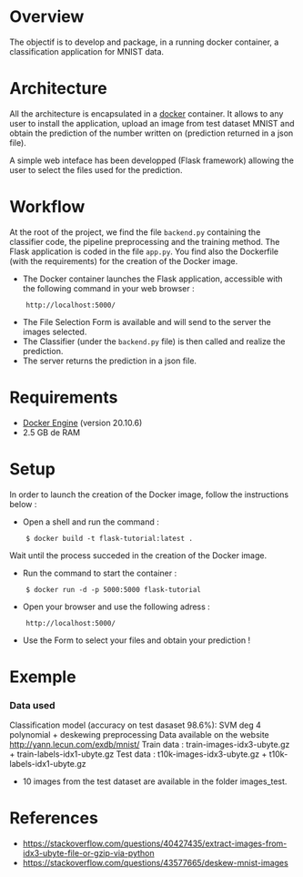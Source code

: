 # Overview
The objectif is to develop and package, in a running docker container, a classification application for MNIST data.

# Architecture

All the architecture is encapsulated in a [docker](https://www.docker.com/) container. It allows to any user to install the application, upload an image from test dataset MNIST and obtain the prediction of the number written on (prediction returned in a json file).

A simple web inteface has been developped (Flask framework) allowing the user to select the files used for the prediction.

# Workflow

At the root of the project, we find the file ```backend.py``` containing the classifier code, the pipeline preprocessing and the training method. 
The Flask application is coded in the file ```app.py```. You find also the Dockerfile (with the requirements) for the creation of the Docker image.

- The Docker container launches the Flask application, accessible with the following command in your web browser :
```
    http://localhost:5000/
```
- The File Selection Form is available and will send to the server the images selected.
- The Classifier (under the ```backend.py``` file) is then called and realize the prediction.
- The server returns the prediction in a json file.

# Requirements

* [Docker Engine](https://docs.docker.com/install/) (version 20.10.6)
* 2.5 GB de RAM

# Setup
In order to launch the creation of the Docker image, follow the instructions below :

- Open a shell and run the command :
```
    $ docker build -t flask-tutorial:latest .
```
Wait until the process succeded in the creation of the Docker image.

- Run the command to start the container :
```
    $ docker run -d -p 5000:5000 flask-tutorial
```

- Open your browser and use the following adress :
```
    http://localhost:5000/
```

- Use the Form to select your files and obtain your prediction !


# Exemple
### Data used
Classification model (accuracy on test dasaset 98.6%): SVM deg 4 polynomial + deskewing preprocessing
Data available on the website http://yann.lecun.com/exdb/mnist/
Train data : train-images-idx3-ubyte.gz + train-labels-idx1-ubyte.gz
Test data : t10k-images-idx3-ubyte.gz + t10k-labels-idx1-ubyte.gz

- 10 images from the test dataset are available in the folder images_test.

# References
- https://stackoverflow.com/questions/40427435/extract-images-from-idx3-ubyte-file-or-gzip-via-python
- https://stackoverflow.com/questions/43577665/deskew-mnist-images
